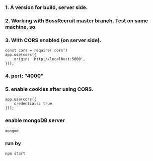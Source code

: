 ### 1. A version for build, **server side**.
### 2. Working with BossRecruit master branch. Test on same machine, so
### 3. With CORS enabled (on server side).
    const cors = require('cors')    
    app.use(cors({
        origin: 'http://localhost:5000',
    }));
### 4. port: "4000"
### 5. enable cookies after using CORS.
    app.use(cors({
        credentials: true, 
    }));

### enable mongoDB server
    mongod
### run by
    npm start
